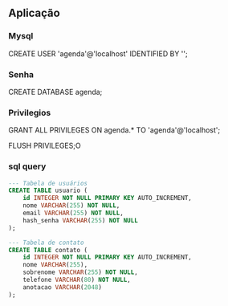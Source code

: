 ## Aplicação


### Mysql
CREATE USER 'agenda'@'localhost' IDENTIFIED BY '';

### Senha
CREATE DATABASE agenda;

### Privilegios
GRANT ALL PRIVILEGES ON agenda.* TO 'agenda'@'localhost';

FLUSH PRIVILEGES;O

### sql query
```sql
--- Tabela de usuários
CREATE TABLE usuario (
	id INTEGER NOT NULL PRIMARY KEY AUTO_INCREMENT,
	nome VARCHAR(255) NOT NULL,
	email VARCHAR(255) NOT NULL,
	hash_senha VARCHAR(255) NOT NULL
);

--- Tabela de contato
CREATE TABLE contato (
	id INTEGER NOT NULL PRIMARY KEY AUTO_INCREMENT,
	nome VARCHAR(255),
	sobrenome VARCHAR(255) NOT NULL,
	telefone VARCHAR(80) NOT NULL,
	anotacao VARCHAR(2048)
);

```
